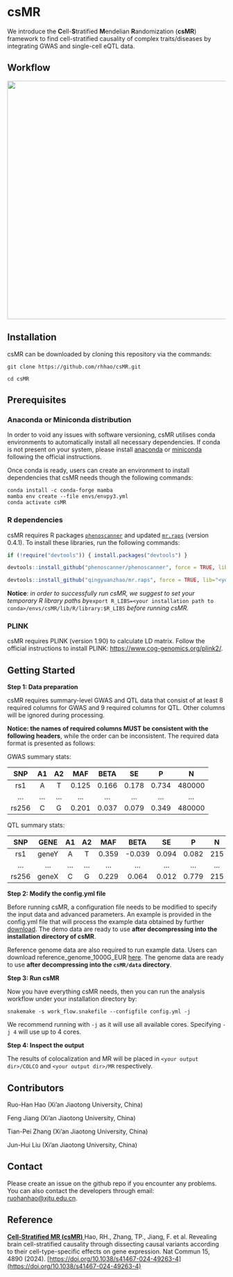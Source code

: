 # csMR

We introduce the **C**ell-**S**tratified **M**endelian **R**andomization (**csMR**) framework to find cell-stratified causality of complex traits/diseases by integrating GWAS and single-cell eQTL data.

## **Workflow**

<p align="center">
    <img src="illustration/csMR_workflow.jpg" width="550"/>
</p>

## **Installation**

csMR can be downloaded by cloning this repository via the commands:

```shell
git clone https://github.com/rhhao/csMR.git

cd csMR 
```

## **Prerequisites**

### Anaconda or Miniconda distribution

In order to void any issues with software versioning, csMR utilises conda environments to automatically install all necessary dependencies. If conda is not present on your system, please install [anaconda](https://www.anaconda.com) or [miniconda](https://docs.conda.io/en/latest/miniconda.html) following the official instructions.

Once conda is ready, users can create an environment to install dependencies that csMR needs though the following commands:

```shell
conda install -c conda-forge mamba
mamba env create --file envs/envpy3.yml
conda activate csMR
```

### R dependencies

csMR requires R packages [`phenoscanner`](https://github.com/phenoscanner/phenoscanner) and updated [`mr.raps`](https://github.com/qingyuanzhao/mr.raps) (version 0.4.1). To install these libraries, run the following commands:

``` R
if (!require("devtools")) { install.packages("devtools") }

devtools::install_github("phenoscanner/phenoscanner", force = TRUE, lib="<your installation path to conda>/envs/csMR/lib/R/library")

devtools::install_github("qingyuanzhao/mr.raps", force = TRUE, lib="<your installation path to conda>/envs/csMR/lib/R/library") 
```

**Notice**: _in order to successfully run csMR, we suggest to set your temporary R library paths by_`export R_LIBS=<your installation path to conda>/envs/csMR/lib/R/library:$R_LIBS`  _before running csMR._

### PLINK

csMR requires PLINK (version 1.90) to calculate LD matrix. Follow the official instructions to install PLINK: https://www.cog-genomics.org/plink2/. 

## **Getting Started** 

**Step 1: Data preparation**

csMR requires summary-level GWAS and QTL data that consist of at least 8 required columns for GWAS and 9 required columns for QTL. Other columns will be ignored during processing.

 **Notice: the names of required columns MUST be consistent with the following headers**, while the order can be inconsistent. The required data format is presented as follows: 

GWAS summary stats:

|  SNP  |  A1  |  A2  |  MAF  | BETA  |  SE   |   P   |   N    |
| :---: | :--: | :--: | :---: | :---: | :---: | :---: | :----: |
|  rs1  |  A   |  T   | 0.125 | 0.166 | 0.178 | 0.734 | 480000 |
|   …   |  …   |  …   |   …   |   …   |   …   |   …   |   …    |
| rs256 |  C   |  G   | 0.201 | 0.037 | 0.079 | 0.349 | 480000 |

QTL summary stats:

|  SNP  | GENE  |  A1  |  A2  |  MAF  |  BETA  |  SE   |   P   |  N   |
| :---: | :---: | :--: | :--: | :---: | :----: | :---: | :---: | :--: |
|  rs1  | geneY |  A   |  T   | 0.359 | -0.039 | 0.094 | 0.082 | 215  |
|   …   |   …   |  …   |  …   |   …   |   …    |   …   |   …   |  …   |
| rs256 | geneX |  C   |  G   | 0.229 | 0.064  | 0.012 | 0.779 | 215  |

**Step 2: Modify the config.yml file**

Before running csMR, a configuration file needs to be modified to specify the input data and advanced parameters. An example is provided in the config.yml file that will process the example data obtained by further [download](https://drive.google.com/file/d/1BIHWZ0yY08XSKnI9wqguRVuCik9-JWGx/view?usp=share_link). The demo data are ready to use **after decompressing into the installation directory of csMR**.

Reference genome data are also required to run example data. Users can download reference_genome_1000G_EUR [here](http://www.bigc.online/csMR/index.php). The genome data are ready to use **after decompressing into the `csMR/data` directory**. 

**Step 3: Run csMR**

Now you have everything csMR needs, then you can run the analysis workflow under your installation directory by:

```shell
snakemake -s work_flow.snakefile --configfile config.yml -j
```

We recommend running with `-j` as it will use all available cores. Specifying `-j 4` will use up to 4 cores. 

**Step 4: Inspect the output**

The results of colocalization and MR will be placed in `<your output dir>/COLCO` and `<your output dir>/MR` respectively.

## **Contributors**

Ruo-Han Hao (Xi’an Jiaotong University, China)

Feng Jiang (Xi’an Jiaotong University, China)

Tian-Pei Zhang (Xi’an Jiaotong University, China)

Jun-Hui Liu (Xi’an Jiaotong University, China)

## **Contact**

Please create an issue on the github repo if you encounter any problems. You can also contact the developers through email: ruohanhao@xjtu.edu.cn.

## **Reference**

<ins> **Cell-Stratified MR (csMR)** </ins>
Hao, RH., Zhang, TP., Jiang, F. et al. Revealing brain cell-stratified causality through dissecting causal variants according to their cell-type-specific effects on gene expression. Nat Commun 15, 4890 (2024). [https://doi.org/10.1038/s41467-024-49263-4](https://doi.org/10.1038/s41467-024-49263-4)
